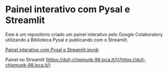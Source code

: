 # Painel interativo com Pysal e Streamlit

Este é um repositório criado um painel interativo pelo Google Colaboratory utilizando a Biblioteca Pysal e publicando com o Streamlit.

[Painel interativo com Pysal e Streamlit.ipynb](/PainelinterativocomPysaleStreamlit.ipynb)

Painel no Streamlit
[https://dull-chipmunk-98.loca.lt/](/https://dull-chipmunk-98.loca.lt/)

